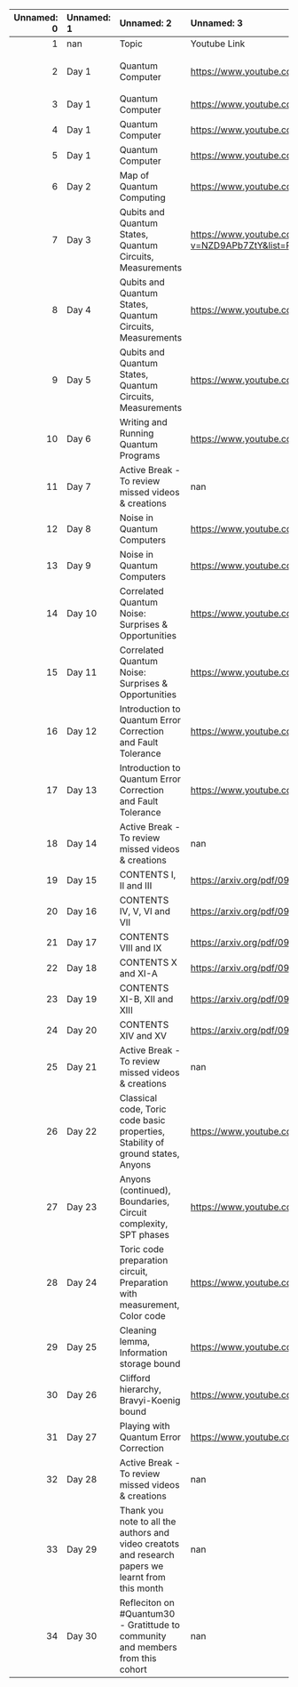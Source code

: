 |   Unnamed: 0 | Unnamed: 1   | Unnamed: 2                                                                                         | Unnamed: 3                                                                             | Unnamed: 4                      |
|-------------:|:-------------|:---------------------------------------------------------------------------------------------------|:---------------------------------------------------------------------------------------|:--------------------------------|
|            1 | nan          | Topic                                                                                              | Youtube Link                                                                           | Channel                         |
|            2 | Day 1        | Quantum Computer                                                                                   | https://www.youtube.com/watch?v=JhHMJCUmq28                                            | Kurzgesagt â In a Nutshell    |
|            3 | Day 1        | Quantum Computer                                                                                   | https://www.youtube.com/watch?v=RCj_BJ6BddM                                            | Arvin Ash                       |
|            4 | Day 1        | Quantum Computer                                                                                   | https://www.youtube.com/watch?v=g_IaVepNDT4                                            | Veritasium                      |
|            5 | Day 1        | Quantum Computer                                                                                   | https://www.youtube.com/watch?v=e3fz3dqhN44                                            | Cleo Abram                      |
|            6 | Day 2        | Map of Quantum Computing                                                                           | https://www.youtube.com/watch?v=-UlxHPIEVqA                                            | Domain of Science               |
|            7 | Day 3        | Qubits and Quantum States, Quantum Circuits, Measurements                                          | https://www.youtube.com/watch?v=NZD9APb7ZtY&list=RDCMUClBNq7mCMf5xm8baE_VMl3A&index=21 | Qiskit                          |
|            8 | Day 4        | Qubits and Quantum States, Quantum Circuits, Measurements                                          | https://www.youtube.com/watch?v=SlZoTjkPy7o                                            | Qiskit                          |
|            9 | Day 5        | Qubits and Quantum States, Quantum Circuits, Measurements                                          | https://www.youtube.com/watch?v=9MpSQglnqI0                                            | Qiskit                          |
|           10 | Day 6        | Writing and Running Quantum Programs                                                               | https://www.youtube.com/watch?v=qrYVO9-dxLE                                            | Qiskit                          |
|           11 | Day 7        | Active Break - To review missed videos & creations                                                 | nan                                                                                    | nan                             |
|           12 | Day 8        | Noise in Quantum Computers                                                                         | https://www.youtube.com/watch?v=kV0RsKXSqRg                                            | Qiskit                          |
|           13 | Day 9        | Noise in Quantum Computers                                                                         | https://www.youtube.com/watch?v=9igrPgbU1ro                                            | Qiskit                          |
|           14 | Day 10       | Correlated Quantum Noise: Surprises & Opportunities                                                | https://www.youtube.com/watch?v=sjNLNrcV6fg                                            | Qiskit                          |
|           15 | Day 11       | Correlated Quantum Noise: Surprises & Opportunities                                                | https://www.youtube.com/watch?v=sjNLNrcV6fg                                            | Qiskit                          |
|           16 | Day 12       | Introduction to Quantum Error Correction and Fault Tolerance                                       | https://www.youtube.com/watch?v=ltJ1jXQeDl8&t=148s                                     | Institute for Quantum Computing |
|           17 | Day 13       | Introduction to Quantum Error Correction and Fault Tolerance                                       | https://www.youtube.com/watch?v=cUqys29d0YA&t=51s                                      | Institute for Quantum Computing |
|           18 | Day 14       | Active Break - To review missed videos & creations                                                 | nan                                                                                    | nan                             |
|           19 | Day 15       | CONTENTS I, II and III                                                                             | https://arxiv.org/pdf/0905.2794.pdf                                                    | nan                             |
|           20 | Day 16       | CONTENTS IV, V, VI and VII                                                                         | https://arxiv.org/pdf/0905.2794.pdf                                                    | nan                             |
|           21 | Day 17       | CONTENTS VIII and IX                                                                               | https://arxiv.org/pdf/0905.2794.pdf                                                    | nan                             |
|           22 | Day 18       | CONTENTS X and XI-A                                                                                | https://arxiv.org/pdf/0905.2794.pdf                                                    | nan                             |
|           23 | Day 19       | CONTENTS XI-B, XII and XIII                                                                        | https://arxiv.org/pdf/0905.2794.pdf                                                    | nan                             |
|           24 | Day 20       | CONTENTS XIV and XV                                                                                | https://arxiv.org/pdf/0905.2794.pdf                                                    | nan                             |
|           25 | Day 21       | Active Break - To review missed videos & creations                                                 | nan                                                                                    | nan                             |
|           26 | Day 22       | Classical code, Toric code basic properties, Stability of ground states, Anyons                    | https://www.youtube.com/watch?v=_tD3JODXsQ0                                            | Institute for Quantum Computing |
|           27 | Day 23       | Anyons (continued), Boundaries, Circuit complexity, SPT phases                                     | https://www.youtube.com/watch?v=HK64HNYCuJw                                            | Institute for Quantum Computing |
|           28 | Day 24       | Toric code preparation circuit, Preparation with measurement, Color code                           | https://www.youtube.com/watch?v=q3djyi1UnZo                                            | Institute for Quantum Computing |
|           29 | Day 25       | Cleaning lemma, Information storage bound                                                          | https://www.youtube.com/watch?v=odLGV_Hu3rE                                            | Institute for Quantum Computing |
|           30 | Day 26       | Clifford hierarchy, Bravyi-Koenig bound                                                            | https://www.youtube.com/watch?v=utV4dEe5W40                                            | Institute for Quantum Computing |
|           31 | Day 27       | Playing with Quantum Error Correction                                                              | https://www.youtube.com/watch?v=e-EaIs-Qr78                                            | Qiskit                          |
|           32 | Day 28       | Active Break - To review missed videos & creations                                                 | nan                                                                                    | nan                             |
|           33 | Day 29       | Thank you note to all the authors and video creatots and research papers we learnt from this month | nan                                                                                    | nan                             |
|           34 | Day 30       | Refleciton on #Quantum30 - Gratittude to community and members from this cohort                    | nan                                                                                    | nan                             |